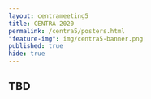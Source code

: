 ```yaml
---
layout: centrameeting5
title: CENTRA 2020
permalink: /centra5/posters.html
"feature-img": img/centra5-banner.png
published: true
hide: true
---
```

## TBD
